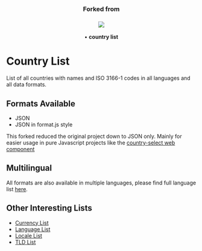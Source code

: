 <h3 align="center">Forked from</h3>
<h3 align="center">
    <a href="https://github.com/umpirsky">
        <img src="https://farm2.staticflickr.com/1709/25098526884_ae4d50465f_o_d.png" />
    </a>
</h3>
<p align="center">
  &bull; <b>country list</b>
</p>

Country List
============

List of all countries with names and ISO 3166-1 codes in all languages and all data formats.

Formats Available
-----------------

- JSON
- JSON in format.js style

This forked reduced the original project down to JSON only. Mainly for easier usage in pure Javascript projects like the [country-select web component](https://github.com/Protoss78/country-select)

Multilingual
------------

All formats are also available in multiple languages, please find full language list [here](https://github.com/umpirsky/country-list/tree/master/data).

Other Interesting Lists
-----------------------

* [Currency List](https://github.com/umpirsky/currency-list)
* [Language List](https://github.com/umpirsky/language-list)
* [Locale List](https://github.com/umpirsky/locale-list)
* [TLD List](https://github.com/umpirsky/tld-list)
